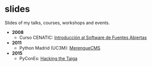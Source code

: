 slides
=======

Slides of my talks, courses, workshops and events.

- **2008**
  * Curso CENATIC: [Introducción al Software de Fuentes Abiertas](https://github.com/bameda/slides/raw/master/2008/curso_cenatic_intro_SFA/intro_SFA.odp)
- **2011**
  * Python Madrid (UC3M): [MerengueCMS](https://github.com/bameda/slides/raw/master/2011/python-madrid-uc3m/MerengueCMS/intro_merenguecms-2.0_EPM2011.odp)
- **2015**
  * PyConEs: [Hacking the Taiga](https://bameda.github.io/slides/2015/pycones_2015/hacking_the_taiga)
